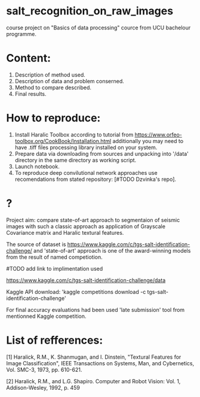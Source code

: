 # salt_recognition_on_raw_images
course project on "Basics of data processing" cource from UCU bachelour programme. 

# Content:
1) Description of method used.
2) Description of data and problem conserned.
3) Method to compare described.
4) Final results.

# How to reproduce:
1) Install Haralic Toolbox according to tutorial from https://www.orfeo-toolbox.org/CookBook/Installation.html 
additionally you may need to have .tiff files processing library installed on your system.
2) Prepare data via downloading from sources and unpacking into '/data' directory in the same directory as working script.
3) Launch notebook.
3) To reproduce deep convilutional network approaches use recomendations from stated repository: [#TODO Dzvinka's repo].

# ?

Project aim: compare state-of-art approach to segmentaion of seismic images with such a classic approach as application of Grayscale Covariance matrix and Haralic textural features.

The source of dataset is https://www.kaggle.com/c/tgs-salt-identification-challenge/ and 'state-of-art' approach is one of the award-winning models from the result of named competiotion.

#TODO add link to implimentation used

https://www.kaggle.com/c/tgs-salt-identification-challenge/data

Kaggle API download: 'kaggle competitions download -c tgs-salt-identification-challenge'

For final accuracy evaluations had been used 'late submission' tool from mentionned Kaggle competition.

# List of refferences:
[1] Haralick, R.M., K. Shanmugan, and I. Dinstein, "Textural Features for Image Classification", IEEE Transactions on Systems, Man, and Cybernetics, Vol. SMC-3, 1973, pp. 610-621.

[2] Haralick, R.M., and L.G. Shapiro. Computer and Robot Vision: Vol. 1, Addison-Wesley, 1992, p. 459
